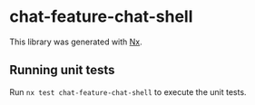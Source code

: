 # chat-feature-chat-shell

This library was generated with [Nx](https://nx.dev).

## Running unit tests

Run `nx test chat-feature-chat-shell` to execute the unit tests.
